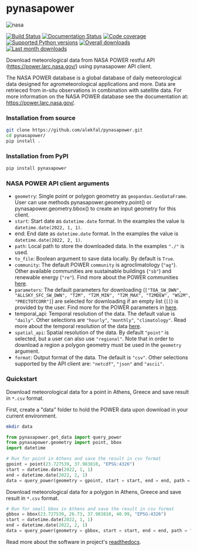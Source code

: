 # pynasapower
![nasa](https://user-images.githubusercontent.com/18232521/75673566-eb882880-5c8b-11ea-9a65-995f94b876bf.png)

[![Build Status](https://github.com/alekfal/pynasapower/actions/workflows/python_package.yml/badge.svg?branch=main)](https://github.com/alekfal/pynasapower/actions/workflows/python_package.yml)
[![Documentation Status](https://readthedocs.org/projects/pynasapower/badge/?version=latest)](https://pynasapower.readthedocs.io/en/latest/?badge=latest)
[![Code coverage](https://codecov.io/gh/alekfal/pynasapower/branch/main/graph/badge.svg)](https://codecov.io/gh/alekfal/pynasapower)
[![Supported Python versions](https://img.shields.io/pypi/pyversions/pynasapower.svg?style=flat-square)](https://pypi.org/project/pynasapower/)
[![Overall downloads](https://pepy.tech/badge/pynasapower)](https://pepy.tech/project/pynasapower)
[![Last month downloads](https://pepy.tech/badge/pynasapower/month)](https://pepy.tech/project/pynasapower)

Download meteorological data from NASA POWER restful API (https://power.larc.nasa.gov/) using pynasapower API client.

The NASA POWER database is a global database of daily meteorological data designed for agrometeorological applications and more. 
Data are retrieced from in-situ observations in combination with satellite data. For more information on the NASA POWER database see the documentation at: https://power.larc.nasa.gov/.

### Installation from source

```bash
git clone https://github.com/alekfal/pynasapower.git
cd pynasapower/
pip install .
```

### Installation from PyPI

```bash
pip install pynasapower
```

### NASA POWER API client arguments

- `geometry`: Single point or polygon geometry as `geopandas.GeoDataFrame`. User can use methods pynasapower.geometry.point() or
pynasapower.geometry.bbox() to create an input geometry for this client.
- `start`: Start date as `datetime.date` format. In the examples the value is `datetime.date(2022, 1, 1)`. 
- end: End date as `datetime.date` format. In the examples the value
is `datetime.date(2022, 2, 1)`.
- `path`: Local path to store the downloaded data. In the examples `"./"` is used.
- `to_file`: Boolean argument to save data locally. By default is `True`.
- `community`: The default POWER `community` is agroclimatology (`"ag"`). Other available communities are sustainable buildings (`"sb"`) and renewable energy (`"re"`). Find more about the POWER communities [here](https://power.larc.nasa.gov/docs/methodology/communities/).
- `parameters`: The default parameters for downloading (`["TOA_SW_DWN", "ALLSKY_SFC_SW_DWN", "T2M", "T2M_MIN", "T2M_MAX", "T2MDEW", "WS2M", "PRECTOTCORR"]`) are selected for downloading if an empty list (`[]`) is provided by the user. Find more for the POWER parameters in [here](https://power.larc.nasa.gov/#resources).
- temporal_api: Temporal resolution of the data. The default value is `"daily"`. Other selections are  `"hourly"`, `"monthly"`, `"climatology"`. Read more about the temporal resolution of the data [here](https://power.larc.nasa.gov/docs/services/api/temporal/).
- `spatial_api`: Spatial resolution of the data. By default `"point"` is selected, but a user can also use `"regional"`. Note that in order to download a region a polygon geometry must be used in the `geometry` argument.
- `format`: Output format of the data. The default is `"csv"`. Other selections supported by the API client are: `"netcdf"`, `"json"` and `"ascii"`. 


### Quickstart

Download meteorological data for a point in Athens, Greece and save result in `*.csv` format.

First, create a "data" folder to hold the POWER data upon download in your current environment.

```bash
mkdir data
```

```python
from pynasapower.get_data import query_power
from pynasapower.geometry import point, bbox
import datetime

# Run for point in Athens and save the result in csv format
gpoint = point(23.727539, 37.983810, "EPSG:4326")
start = datetime.date(2022, 1, 1)
end = datetime.date(2022, 2, 1)
data = query_power(geometry = gpoint, start = start, end = end, path = "./data", to_file = True, community = "ag", parameters = [], temporal_api = "daily", spatial_api = "point", format = "csv")
```

Download meteorological data for a polygon in Athens, Greece and save result in `*.csv` format.

```python
# Run for small bbox in Athens and save the result in csv format
gbbox = bbox(23.727539, 26.73, 37.983810, 40.99, "EPSG:4326")
start = datetime.date(2022, 1, 1)
end = datetime.date(2022, 2, 1)
data = query_power(geometry = gbbox, start = start, end = end, path = "./data", to_file = True, community = "ag", parameters = [], temporal_api = "daily", spatial_api = "point", format = "csv")
```

Read more about the software in project's [readthedocs](https://pynasapower.readthedocs.io/en/latest/).
